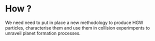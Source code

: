 # How ?

We need need to put in place a new methodology to produce HGW  particles, characterise them and use them in collision experimpents to unraveil planet formation processes.